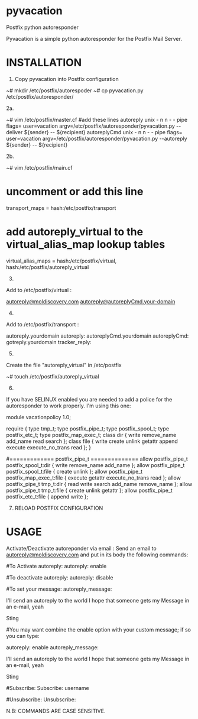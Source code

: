 pyvacation
==========

Postfix python autoresponder

Pyvacation is a simple python autoresponder for the Postfix Mail Server.

# INSTALLATION

1. Copy pyvacation into Postfix configuration 

~# mkdir /etc/postfix/autorespoder
~# cp pyvacation.py /etc/postfix/autoresponder/

2a.

~# vim /etc/postfix/master.cf 
#add these lines
autoreply       unix    -       n       n       -       -       pipe
  flags= user=vacation argv=/etc/postfix/autoresponder/pyvacation.py --deliver ${sender} -- ${recipient}
autoreplyCmd       unix    -       n       n       -       -       pipe
  flags= user=vacation argv=/etc/postfix/autoresponder/pyvacation.py --autoreply ${sender} -- ${recipient}

2b.

~# vim /etc/postfix/main.cf

# uncomment or add this line
 transport_maps = hash:/etc/postfix/transport


# add autoreply_virtual to the virtual_alias_map lookup tables
 virtual_alias_maps = hash:/etc/postfix/virtual,
        hash:/etc/postfix/autoreply_virtual

3.
Add to /etc/postfix/virtual :

autoreply@moldiscovery.com              autoreply@autoreplyCmd.your-domain

4.
Add to /etc/postfix/transport :

autoreply.yourdomain     autoreply:
autoreplyCmd.yourdomain   autoreplyCmd:
gotreply.yourdomain       tracker_reply:

5.
Create the file "autoreply_virtual" in /etc/postfix 

~# touch /etc/postfix/autoreply_virtual

6. 
If you have SELINUX enabled you are needed to add a police for the 
autoresponder to work properly. I'm using this one:

module vacationpolicy 1.0;

require {
        type tmp_t;
        type postfix_pipe_t;
        type postfix_spool_t;
        type postfix_etc_t;
        type postfix_map_exec_t;
        class dir { write remove_name add_name read search };
        class file { write create unlink getattr append execute execute_no_trans read };
}

#============= postfix_pipe_t ==============
allow postfix_pipe_t postfix_spool_t:dir { write remove_name add_name };
allow postfix_pipe_t postfix_spool_t:file { create unlink };
allow postfix_pipe_t postfix_map_exec_t:file { execute getattr execute_no_trans read };
allow postfix_pipe_t tmp_t:dir { read write search add_name remove_name };
allow postfix_pipe_t tmp_t:file { create unlink getattr };
allow postfix_pipe_t postfix_etc_t:file { append write };

7. RELOAD POSTFIX CONFIGURATION

# USAGE

Activate/Deactivate autoreponder via email :
Send an email to autoreply@moldiscovery.com and put in its body the following commands:

#To Activate autoreply:
  autoreply: enable

#To deactivate autoreply:
  autoreply: disable

#To set your message:
  autoreply_message:

  I'll send an autoreply to the world
  I hope that someone gets my
  Message in an e-mail, yeah
  
  Sting

#You may want combine the enable option with your custom message; if so you can type:

  autoreply: enable 
  autoreply_message:

  I'll send an autoreply to the world
  I hope that someone gets my
  Message in an e-mail, yeah
  
  Sting

#Subscribe:
  Subscribe: username

#Unsubscribe:
  Unsubscribe:

N.B: COMMANDS ARE CASE SENSITIVE.
